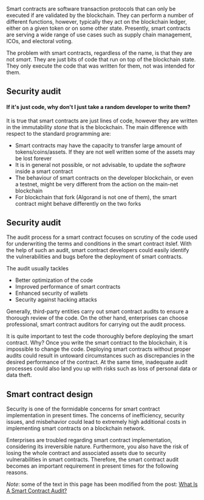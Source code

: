 
Smart contracts are software transaction protocols that can only be executed if are validated by the blockchain. They
can perform a number of different functions, however, typically they act on the blockchain ledger, either on a given token or 
on some other state. Presently, smart contracts are serving a wide range of use cases such as supply chain management, ICOs, and electoral voting. 

The problem with smart contracts, regardless of the name, is that they are not *smart*. They are just bits of code that run 
on top of the blockchain state. They only execute the code that was written for them, not was intended for them.


## Security audit

#### If it's just code, why don't I just take a random developer to write them?

It is true that smart contracts are just lines of code, however they are written in the immutability *stone* that is the blockchain.
The main difference with respect to the standard programming are:

- Smart contracts may have the capacity to transfer large amount of tokens/coins/assets. If they are not well written some of the assets may be lost forever
- It is in general not possible, or not advisable, to update the *software* inside a smart contract
- The behaviour of smart contracts on the developer blockchain, or even a testnet, might be very different from the action on the main-net blockchain
- For blockchain that fork (Algorand is not one of them), the smart contract might behave differently on the two forks


## Security audit

The audit process for a smart contract focuses on scrutiny of the code used for underwriting the terms and conditions in the smart contract itslef. With the help of such an audit, smart contract developers could easily identify the vulnerabilities and bugs before the deployment of smart contracts. 

The audit usually tackles 

- Better optimization of the code
- Improved performance of smart contracts
- Enhanced security of wallets
- Security against hacking attacks

Generally, third-party entities carry out smart contract audits to ensure a thorough review of the code. On the other hand, enterprises can choose professional, smart contract auditors for carrying out the audit process. 

It is quite important to test the code thoroughly before deploying the smart contract. Why? Once you write the smart contract to the blockchain, it is impossible to change the code. Deploying smart contracts without proper audits could result in untoward circumstances such as discrepancies in the desired performance of the contract. At the same time, inadequate audit processes could also land you up with risks such as loss of personal data or data theft. 

## Smart contract design

Security is one of the formidable concerns for smart contract implementation in present times. The concerns of inefficiency, security issues, and misbehavior could lead to extremely high additional costs in implementing smart contracts on a blockchain network.

Enterprises are troubled regarding smart contract implementation, considering its irreversible nature. Furthermore, you also have the risk of losing the whole contract and associated assets due to security vulnerabilities in smart contracts. Therefore, the smart contract audit becomes an important requirement in present times for the following reasons.


*Note*: some of the text in this page has been modified from the post: [What Is A Smart Contract Audit?](https://101blockchains.com/smart-contract-audit/)


